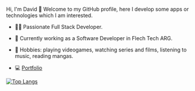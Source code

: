 Hi, I'm David 👋 Welcome to my GitHub profile, here I develop some apps or technologies which I am interested.

- 👨‍💻 Passionate Full Stack Developer.
  
- 👔 Currently working as a Software Developer in Flech Tech ARG.

- 🧉 Hobbies: playing videogames, watching series and films, listening to music, reading mangas.
  
- 💻 [Portfolio](https://davidmarquez98.github.io/portafolio/)

[![Top Langs](https://github-readme-stats.vercel.app/api/top-langs/?username=davidmarquez98&locale=es&layout=compact&show_icons=true&title_color=151515&text_color=848080)](https://https://github.com/davidmarquez98?tab=repositories)
